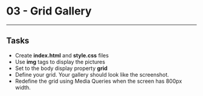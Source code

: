 ﻿# 03 - Grid Gallery
------

## Tasks
* Create **index.html** and **style.css** files
* Use **img** tags to display the pictures
* Set to the body display property **grid**
* Define your grid. Your gallery should look like the screenshot.
* Redefine the grid using Media Queries when the screen has 800px width.
